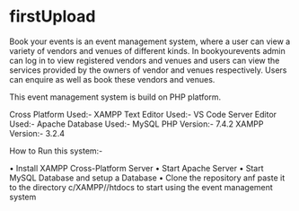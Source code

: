 # firstUpload

Book your events is an event management system, where a user can view a variety of vendors and venues of different kinds.
In bookyourevents admin can log in to view registered vendors and venues and users can view the services provided by the owners of vendor and venues respectively.
Users can enquire as well as book these vendors and venues.

This event management system is build on PHP platform.

Cross Platform Used:- XAMPP
Text Editor Used:- VS Code
Server Editor Used:- Apache 
Database Used:- MySQL
PHP Version:- 7.4.2
XAMPP Version:- 3.2.4

How to Run this system:-

• Install XAMPP Cross-Platform Server
• Start Apache Server
• Start MySQL Database and setup a Database
• Clone the repository anf paste it to the directory c/XAMPP//htdocs to start using the event management system

